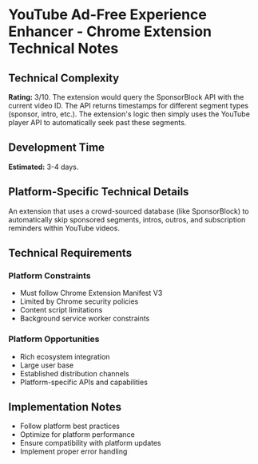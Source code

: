 # YouTube Ad-Free Experience Enhancer - Chrome Extension Technical Notes

## Technical Complexity
**Rating:** 3/10. The extension would query the SponsorBlock API with the current video ID. The API returns timestamps for different segment types (sponsor, intro, etc.). The extension's logic then simply uses the YouTube player API to automatically seek past these segments.

## Development Time
**Estimated:** 3-4 days.

## Platform-Specific Technical Details
An extension that uses a crowd-sourced database (like SponsorBlock) to automatically skip sponsored segments, intros, outros, and subscription reminders within YouTube videos.

## Technical Requirements

### Platform Constraints
- Must follow Chrome Extension Manifest V3
- Limited by Chrome security policies
- Content script limitations
- Background service worker constraints

### Platform Opportunities
- Rich ecosystem integration
- Large user base
- Established distribution channels
- Platform-specific APIs and capabilities

## Implementation Notes
- Follow platform best practices
- Optimize for platform performance
- Ensure compatibility with platform updates
- Implement proper error handling
